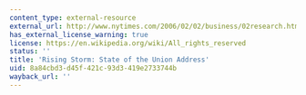 ```yaml
---
content_type: external-resource
external_url: http://www.nytimes.com/2006/02/02/business/02research.html?ex=1296536400&en=84faf625cb5962db&ei=5090&partner=rssuserland&emc=rss
has_external_license_warning: true
license: https://en.wikipedia.org/wiki/All_rights_reserved
status: ''
title: 'Rising Storm: State of the Union Address'
uid: 8a84cbd3-d45f-421c-93d3-419e2733744b
wayback_url: ''
---
```

